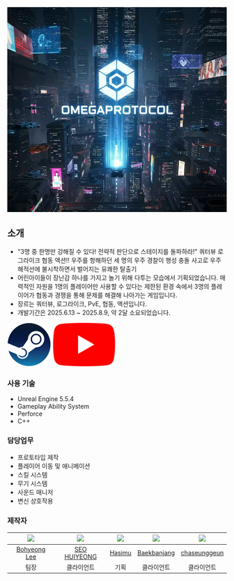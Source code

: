 <img src="https://github.com/leebo155/OmegaProtocol/blob/main/images/Title.png">

## 소개
* "3명 중 한명만 강해질 수 있다! 전략적 판단으로 스테이지를 돌파하라!" 쿼터뷰 로그라이크 협동 액션!! 우주를 항해하던 세 명의 우주 경찰이 행성 충돌 사고로 우주 해적선에 불시착하면서 벌어지는 유쾌한 탈출기
* 어린아이들이 장난감 하나를 가지고 놀기 위해 다투는 모습에서 기획되었습니다. 매력적인 자원을 1명의 플레이어만 사용할 수 있다는 제한된 환경 속에서 3명의 플레이어가 협동과 경쟁을 통해 문제를 해결해 나아가는 게임입니다.
* 장르는 쿼터뷰, 로그라이크, PvE, 협동, 액션입니다.
* 개발기간은 2025.6.13 ~ 2025.8.9, 약 2달 소요되었습니다.

[<img src="https://github.com/leebo155/OmegaProtocol/blob/main/images/Steam_logo.png" width=100>](https://store.steampowered.com/app/3891070/Omega_Protocol_Demo/) 
[<img src="https://github.com/leebo155/OmegaProtocol/blob/main/images/Youtube_logo.png" width=145>](https://youtu.be/Iia-4RZ8x-8?si=FeRg-4KO9Y1xfonO)

### 사용 기술
* Unreal Engine 5.5.4
* Gameplay Ability System
* Perforce
* C++


### 담당업무
* 프로토타입 제작
* 플레이어 이동 및 애니메이션
* 스킬 시스템
* 무기 시스템
* 사운드 매니저
* 변신 상호작용

### 제작자
|<img src="https://github.com/leebo155.png" width=240>|<img src="https://github.com/shng6815.png" width="240">|<img src="https://github.com/kofeeel.png" width=240>|<img src="https://github.com/Baekbanjang.png" width=240>|<img src="https://github.com/chaseunggeun.png" width=240>|
|:--:|:--:|:--:|:--:|:--:|
|[Bohyeong Lee](https://github.com/leebo155)|[SEO HUIYEONG](https://github.com/shng6815)|[Hasimu](https://github.com/kofeeel)|[Baekbanjang](https://github.com/Baekbanjang)|[chaseunggeun](https://github.com/chaseunggeun)|
|팀장|클라이언트|기획|클라이언트|클라이언트|
